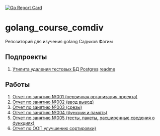 [![Go Report Card](https://goreportcard.com/badge/github.com/comdiv/golang_course_comdiv)](https://goreportcard.com/report/github.com/comdiv/golang_course_comdiv)

# golang_course_comdiv

Репозиторий для изучения golang Садыков Фагим

## Подпроекты

1. [Утилита удаления тестовых БД Postgres](./cmd/cleantestdb/cleantestdb.go) [readme](./cmd/cleantestdb/README.md)

## Работы

1. [Отчет по занятию №001 (первичная организация проекта)](./doc/lesson001_report.md)
1. [Отчет по занятию №002 (ввод вывод)](./doc/lesson002_report.md)
1. [Отчет по занятию №003 (срезы)](./doc/lesson003_report.md)
1. [Отчет по занятию №004 (функции и память)](./doc/lesson004_report.md)
1. [Отчет по занятию №005 (тесты, пакеты, расширенные сведения о функциях)](./doc/lesson005_report.md)
1. [Отчет по ООП улучшению сортировки)](./doc/fixed_sorted_oop_report.md)







